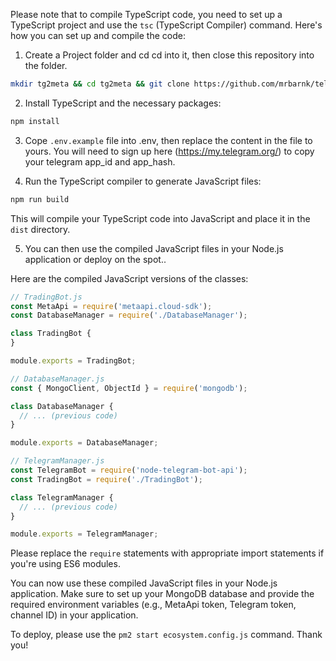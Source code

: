 Please note that to compile TypeScript code, you need to set up a TypeScript project and use the `tsc` (TypeScript Compiler) command. Here's how you can set up and compile the code:

1. Create a Project folder and cd cd into it, then close this repository into the folder.
```bash
mkdir tg2meta && cd tg2meta && git clone https://github.com/mrbarnk/telegram-2-meta-api ./
```

2. Install TypeScript and the necessary packages:

```bash
npm install
```

3. Cope `.env.example` file into .env, then replace the content in the file to yours.
You will need to sign up here (https://my.telegram.org/) to copy your telegram app_id and app_hash.

4. Run the TypeScript compiler to generate JavaScript files:

```bash
npm run build
```

This will compile your TypeScript code into JavaScript and place it in the `dist` directory.

5. You can then use the compiled JavaScript files in your Node.js application or deploy on the spot..

Here are the compiled JavaScript versions of the classes:

```javascript
// TradingBot.js
const MetaApi = require('metaapi.cloud-sdk');
const DatabaseManager = require('./DatabaseManager');

class TradingBot {
}

module.exports = TradingBot;
```

```javascript
// DatabaseManager.js
const { MongoClient, ObjectId } = require('mongodb');

class DatabaseManager {
  // ... (previous code)
}

module.exports = DatabaseManager;
```

```javascript
// TelegramManager.js
const TelegramBot = require('node-telegram-bot-api');
const TradingBot = require('./TradingBot');

class TelegramManager {
  // ... (previous code)
}

module.exports = TelegramManager;
```

Please replace the `require` statements with appropriate import statements if you're using ES6 modules.

You can now use these compiled JavaScript files in your Node.js application. Make sure to set up your MongoDB database and provide the required environment variables (e.g., MetaApi token, Telegram token, channel ID) in your application.

To deploy, please use the `pm2 start ecosystem.config.js` command. Thank you!
